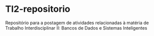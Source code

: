# TI2-repositorio
Repositório para a postagem de atividades relacionadas à matéria de Trabalho Interdisciplinar II: Bancos de Dados e Sistemas Inteligentes
